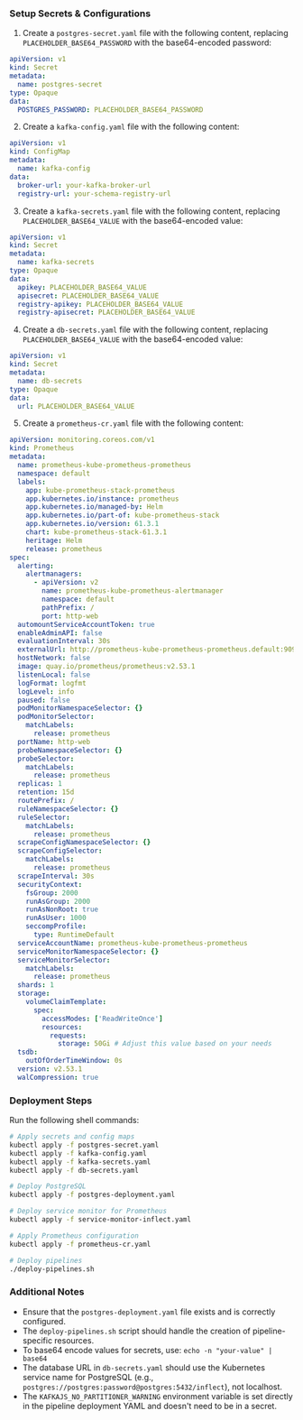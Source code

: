 ### Setup Secrets & Configurations

1. Create a `postgres-secret.yaml` file with the following content, replacing `PLACEHOLDER_BASE64_PASSWORD` with the base64-encoded password:

```yaml
apiVersion: v1
kind: Secret
metadata:
  name: postgres-secret
type: Opaque
data:
  POSTGRES_PASSWORD: PLACEHOLDER_BASE64_PASSWORD
```

2. Create a `kafka-config.yaml` file with the following content:

```yaml
apiVersion: v1
kind: ConfigMap
metadata:
  name: kafka-config
data:
  broker-url: your-kafka-broker-url
  registry-url: your-schema-registry-url
```

3. Create a `kafka-secrets.yaml` file with the following content, replacing `PLACEHOLDER_BASE64_VALUE` with the base64-encoded value:

```yaml
apiVersion: v1
kind: Secret
metadata:
  name: kafka-secrets
type: Opaque
data:
  apikey: PLACEHOLDER_BASE64_VALUE
  apisecret: PLACEHOLDER_BASE64_VALUE
  registry-apikey: PLACEHOLDER_BASE64_VALUE
  registry-apisecret: PLACEHOLDER_BASE64_VALUE
```

4. Create a `db-secrets.yaml` file with the following content, replacing `PLACEHOLDER_BASE64_VALUE` with the base64-encoded value:

```yaml
apiVersion: v1
kind: Secret
metadata:
  name: db-secrets
type: Opaque
data:
  url: PLACEHOLDER_BASE64_VALUE
```

5. Create a `prometheus-cr.yaml` file with the following content:

```yaml
apiVersion: monitoring.coreos.com/v1
kind: Prometheus
metadata:
  name: prometheus-kube-prometheus-prometheus
  namespace: default
  labels:
    app: kube-prometheus-stack-prometheus
    app.kubernetes.io/instance: prometheus
    app.kubernetes.io/managed-by: Helm
    app.kubernetes.io/part-of: kube-prometheus-stack
    app.kubernetes.io/version: 61.3.1
    chart: kube-prometheus-stack-61.3.1
    heritage: Helm
    release: prometheus
spec:
  alerting:
    alertmanagers:
      - apiVersion: v2
        name: prometheus-kube-prometheus-alertmanager
        namespace: default
        pathPrefix: /
        port: http-web
  automountServiceAccountToken: true
  enableAdminAPI: false
  evaluationInterval: 30s
  externalUrl: http://prometheus-kube-prometheus-prometheus.default:9090
  hostNetwork: false
  image: quay.io/prometheus/prometheus:v2.53.1
  listenLocal: false
  logFormat: logfmt
  logLevel: info
  paused: false
  podMonitorNamespaceSelector: {}
  podMonitorSelector:
    matchLabels:
      release: prometheus
  portName: http-web
  probeNamespaceSelector: {}
  probeSelector:
    matchLabels:
      release: prometheus
  replicas: 1
  retention: 15d
  routePrefix: /
  ruleNamespaceSelector: {}
  ruleSelector:
    matchLabels:
      release: prometheus
  scrapeConfigNamespaceSelector: {}
  scrapeConfigSelector:
    matchLabels:
      release: prometheus
  scrapeInterval: 30s
  securityContext:
    fsGroup: 2000
    runAsGroup: 2000
    runAsNonRoot: true
    runAsUser: 1000
    seccompProfile:
      type: RuntimeDefault
  serviceAccountName: prometheus-kube-prometheus-prometheus
  serviceMonitorNamespaceSelector: {}
  serviceMonitorSelector:
    matchLabels:
      release: prometheus
  shards: 1
  storage:
    volumeClaimTemplate:
      spec:
        accessModes: ['ReadWriteOnce']
        resources:
          requests:
            storage: 50Gi # Adjust this value based on your needs
  tsdb:
    outOfOrderTimeWindow: 0s
  version: v2.53.1
  walCompression: true
```

### Deployment Steps

Run the following shell commands:

```bash
# Apply secrets and config maps
kubectl apply -f postgres-secret.yaml
kubectl apply -f kafka-config.yaml
kubectl apply -f kafka-secrets.yaml
kubectl apply -f db-secrets.yaml

# Deploy PostgreSQL
kubectl apply -f postgres-deployment.yaml

# Deploy service monitor for Prometheus
kubectl apply -f service-monitor-inflect.yaml

# Apply Prometheus configuration
kubectl apply -f prometheus-cr.yaml

# Deploy pipelines
./deploy-pipelines.sh
```

### Additional Notes

- Ensure that the `postgres-deployment.yaml` file exists and is correctly configured.
- The `deploy-pipelines.sh` script should handle the creation of pipeline-specific resources.
- To base64 encode values for secrets, use: `echo -n "your-value" | base64`
- The database URL in `db-secrets.yaml` should use the Kubernetes service name for PostgreSQL (e.g., `postgres://postgres:password@postgres:5432/inflect`), not localhost.
- The `KAFKAJS_NO_PARTITIONER_WARNING` environment variable is set directly in the pipeline deployment YAML and doesn't need to be in a secret.
